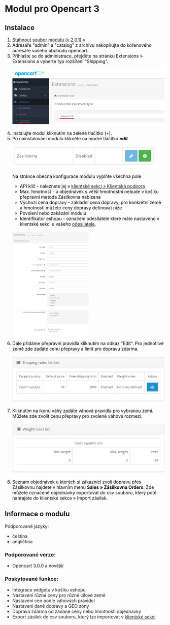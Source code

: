 <h1>Modul pro Opencart 3</h1>
<h2>Instalace</h2>
<ol style="color: black; ">
  <li><a href="https://github.com/Zasilkovna/opencart3/archive/2.0.1.zip">Stáhnout soubor modulu (v 2.0.1) &raquo;</a></li>
  <li>
    Adresáře "admin" a "catalog" z archivu nakopírujte do kořenového adresáře vašeho obchodu opencart.<br>
  </li>
  <li>
    Přihlašte se do administrace, přejděte na stránku Extensions » Extensions a vyberte typ rozšíření "Shipping".<br><br>
    <a href="https://raw.githubusercontent.com/Zasilkovna/opencart3/master/doc/img/01-extensions.png"><img src="https://raw.githubusercontent.com/Zasilkovna/opencart3/master/doc/img/01-extensions.png"></a><br><br>   
  </li>
  <li>
  	Instalujte modul kliknutím na zelené tlačítko (+).
  </li>
  <li>
    Po nainstalování modulu klikněte na modré tlačítko <i><strong>edit</strong></i><br><br>
    <a href="https://github.com/Zasilkovna/opencart3/blob/master/doc/img/02-extensions-zasilkovna.png?"><img src="https://github.com/Zasilkovna/opencart3/blob/master/doc/img/02-extensions-zasilkovna.png?raw=true"></a><br><br>
  </li>
  	Na stránce obecná konfigurace modulu vyplňte všechna pole
  <ul>
  	<li>API klíč - naleznete jej v <a href="https://client.packeta.com/cs/support/">klientské sekci » Klientská podpora</a></li>
  	<li>Max. hmotnost - u objednávek s větší hmotnostní nebude v košíku přepravní metoda Zásilkovna nabízena</li>
  	<li>Výchozí cena dopravy - základní cena dopravy, pro konkrétní země a hmotnosti můžete ceny dopravy definovat níže</li>
  	<li>Povolení nebo zakázání modulu</li>
  	<li>Identifikátor eshopu - označení odesílatele které máte nastaveno v klientské sekci u vašeho <a href="https://client.packeta.com/cs/senders/">odesílatele</a>.<br><br></li>
  </ul>
  <a href="https://raw.githubusercontent.com/Zasilkovna/opencart3/master/doc/img/03-configuration-global.png"><img width="50%" src="https://raw.githubusercontent.com/Zasilkovna/opencart3/master/doc/img/03-configuration-global.png"></a><br/><br/>
  <li>Dále přidáme přepravní pravidla kliknutím na odkaz "Edit". Pro jednotlivé země zde zadáte cenu přepravy a limit pro dopravu zdarma. <br><br>
  <a href="https://raw.githubusercontent.com/Zasilkovna/opencart3/master/doc/img/05-shipping-rules-list.png"><img src="https://raw.githubusercontent.com/Zasilkovna/opencart3/master/doc/img/05-shipping-rules-list.png"></a><br><br>
  </li>
  <li>
  	Kliknutím na ikonu váhy zadáte váhová pravidla pro vybranou zemi. Můžete zde zvolit cenu přepravy pro zvolené váhové rozmezí. <br><br>
  <a href="https://raw.githubusercontent.com/Zasilkovna/opencart3/master/doc/img/07-weight-rules-list.png"><img src="https://raw.githubusercontent.com/Zasilkovna/opencart3/master/doc/img/07-weight-rules-list.png"></a><br><br>
  </li>
  <li>
    Seznam objednávek u kterých si zákazníci zvolí dopravu přes Zásilkovnu najdete v hlavním menu <strong>Sales » Zásilkovna Orders</strong>. 
    Zde můžete označené objednávky exportovat do csv souboru, který poté nahrajete do klientské sekce  » Import zásilek. 
  </li>  
</ol>
<h2>Informace o modulu</h2>
<p>Podporované jazyky:</p>
<ul>
  <li>čeština</li>
  <li>angličtina</li>
</ul>
<h3>Podporované verze:</h3>
<ul>
  <li>Opencart 3.0.0 a novější</li>
</ul>
<h3>Poskytované funkce:</h3>
<ul>
  <li>Integrace widgetu v košíku eshopu</li>
  <li>Nastavení různé ceny pro různé cílové země</li>
  <li>Nastavení cen podle váhových pravidel</li>
  <li>Nastavení daně dopravy a GEO zóny</li>
  <li>Doprava zdarma od zadané ceny nebo hmotnosti objednávky</li>
  <li>Export zásilek do csv souboru, který lze importovat v <a href="https://client.packeta.com/">klientské sekci</a></li>
</ul>

